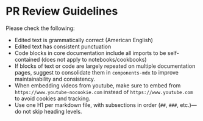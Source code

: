 # PR Review Guidelines

Please check the following:

- Edited text is grammatically correct (American English)
- Edited text has consistent punctuation
- Code blocks in core documentation include all imports to be self-contained (does not apply to notebooks/cookbooks)
- If blocks of text or code are largely repeated on multiple documentation pages, suggest to consolidate them in `components-mdx` to improve maintainability and consistency.
- When embedding videos from youtube, make sure to embed from `https://www.youtube-nocookie.com` instead of `https://www.youtube.com` to avoid cookies and tracking.
- Use one H1 per markdown file, with subsections in order (`##`, `###`, etc.)—do not skip heading levels.
